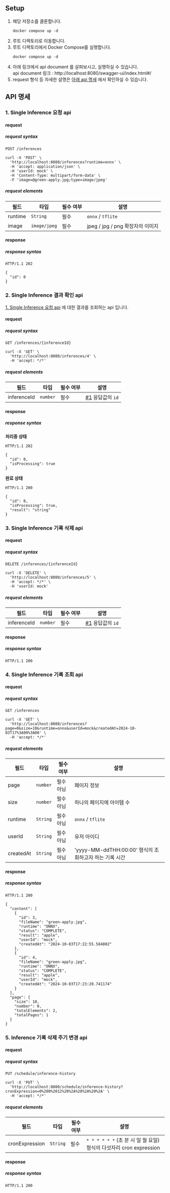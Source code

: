 ## Setup
1. 해당 저장소를 클론합니다.
   ```
   docker compose up -d
   ```
2. 루트 디렉토리로 이동합니다.
3. 루트 디렉토리에서 Docker Compose를 실행합니다.
   ```
   docker compose up -d
   ```
4. 아래 링크에서 api document 를 살펴보시고, 실행하실 수 있습니다. <br/>
   api document 링크 : http://localhost:8080/swagger-ui/index.html#/
5. request 형식 등 자세한 설명은 [아래 api 명세](#api-명세) 에서 확인하실 수 있습니다.



## API 명세
### 1. Single Inference 요청 api
#### request
##### request syntax

`POST /inferences`

```curl
curl -X 'POST' \
  'http://localhost:8080/inferences?runtime=onnx' \
  -H 'accept: application/json' \
  -H 'userId: mock' \
  -H 'Content-Type: multipart/form-data' \
  -F 'image=@green-apply.jpg;type=image/jpeg'
```
##### request elements
| 필드       | 타입     | 필수 여부 | 설명                        |
|----------|--------|----|---------------------------|
| runtime    | `String` | 필수 | `onnx` / `tflite`         |
| image | `image/jpeg` | 필수 | jpeg / jpg / png 확장자의 이미지 |

#### response
##### response syntax
```http
HTTP/1.1 202 

{
  "id": 0
}
```

### 2. Single Inference 결과 확인 api
[1. Single Inference 요청 api](#1-single-inference-요청-api) 에 대한 결과를 조회하는 api 입니다.
#### request
##### request syntax

`GET /inferences/{inferenceId}`

```curl
curl -X 'GET' \
  'http://localhost:8080/inferences/4' \
  -H 'accept: */*'
```
##### request elements
| 필드       | 타입          | 필수 여부 | 설명                                       |
|----------|-------------|----|------------------------------------------|
| inferenceId    | `number`    | 필수 | [#1](#1-single-inference-요청-api) 응답값의 `id` |

#### response
##### response syntax
**처리중 상태**
```http
HTTP/1.1 202 

{
  "id": 0,
  "isProcessing": true
}
```

**완료 상태**
```http
HTTP/1.1 200

{
  "id": 0,
  "isProcessing": true,
  "result": "string"
}
```


### 3. Single Inference 기록 삭제 api
#### request
##### request syntax

`DELETE /inferences/{inferenceId}`

```curl
curl -X 'DELETE' \
  'http://localhost:8080/inferences/5' \
  -H 'accept: */*' \
  -H 'userId: mock'
```

##### request elements
| 필드       | 타입          | 필수 여부 | 설명                                       |
|----------|-------------|----|------------------------------------------|
| inferenceId    | `number`    | 필수 | [#1](#1-single-inference-요청-api) 응답값의 `id` |

#### response
##### response syntax

```http
HTTP/1.1 200
```

### 4. Single Inference 기록 조회 api
#### request
##### request syntax

`GET /inferences`

```curl
curl -X 'GET' \
  'http://localhost:8080/inferences?page=0&size=10&runtime=onnx&userId=mock&createdAt=2024-10-03T17%3A00%3A00' \
  -H 'accept: */*'
```

##### request elements
| 필드     | 타입          | 필수 여부 | 설명                                       |
|--------|-------------|------|------------------------------------------|
| page   | `number`    | 필수아님 | 페이지 정보                                   |
| size   | `number`    | 필수아님 | 하나의 페이지에 아이템 수                           |
| runtime | `String` | 필수아님 | `onnx` / `tflite`                        |
| userId | `String` | 필수아님 | 유저 아이디                                   |
| createdAt | `String` | 필수아님 | 'yyyy-MM-ddTHH:00:00' 형식의 조회하고자 하는 기록 시간 |

#### response
##### response syntax

```http
HTTP/1.1 200

{
  "content": [
    {
      "id": 3,
      "fileName": "green-apply.jpg",
      "runtime": "ONNX",
      "status": "COMPLETE",
      "result": "apple",
      "userId": "mock",
      "createdAt": "2024-10-03T17:22:55.584802"
    },
    {
      "id": 4,
      "fileName": "green-apply.jpg",
      "runtime": "ONNX",
      "status": "COMPLETE",
      "result": "apple",
      "userId": "mock",
      "createdAt": "2024-10-03T17:23:20.741174"
    }
  ],
  "page": {
    "size": 10,
    "number": 0,
    "totalElements": 2,
    "totalPages": 1
  }
}
```


### 5. Inference 기록 삭제 주기 변경 api
#### request
##### request syntax

`PUT /schedule/inference-history`

```curl
curl -X 'PUT' \
  'http://localhost:8080/schedule/inference-history?cronExpression=0%200%2012%20%2A%20%2A%20%2A' \
  -H 'accept: */*'
```

##### request elements
| 필드     | 타입       | 필수 여부 | 설명                                                  |
|--------|----------|----|-----------------------------------------------------|
| cronExpression   | `String` | 필수 | `* * * * * *` (초 분 시 일 월 요일) 형식의 다섯자리 cron expression |
#### response
##### response syntax

```http
HTTP/1.1 200
```




